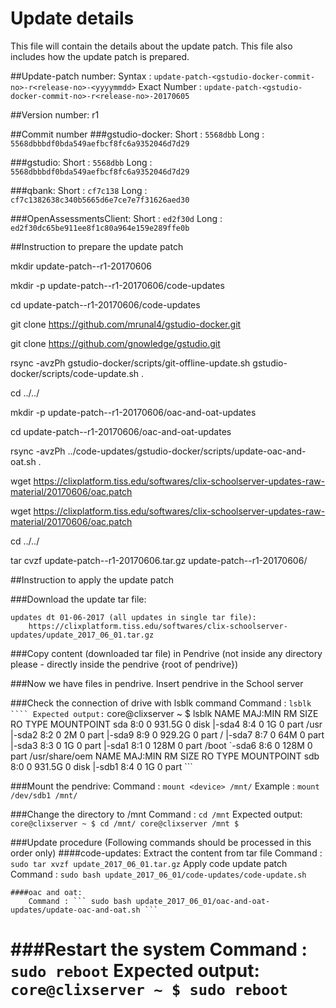 # Update details

This file will contain the details about the update patch. This file also includes how the update patch is prepared.



##Update-patch number: 
	Syntax  		: 	``` update-patch-<gstudio-docker-commit-no>-r<release-no>-<yyyymmdd> ```
	Exact Number 	: 	``` update-patch-<gstudio-docker-commit-no>-r<release-no>-20170605 ```


##Version number: r1


##Commit number
###gstudio-docker:
	Short			:	``` 5568dbb ```
	Long			: 	``` 5568dbbbdf0bda549aefbcf8fc6a9352046d7d29 ```

###gstudio: 
	Short			:	``` 5568dbb ```
	Long			: 	``` 5568dbbbdf0bda549aefbcf8fc6a9352046d7d29 ```

###qbank:
	Short			:	``` cf7c138 ```
	Long			: 	``` cf7c1382638c340b5665d6e7ce7e7f31626aed30 ```

###OpenAssessmentsClient:
	Short			:	``` ed2f30d ```
	Long			: 	``` ed2f30dc65be911ee8f1c80a964e159e289ffe0b ```



##Instruction to prepare the update patch

mkdir update-patch-<gstudio-docker-commit-no>-r1-20170606

mkdir -p update-patch-<gstudio-docker-commit-no>-r1-20170606/code-updates

cd update-patch-<gstudio-docker-commit-no>-r1-20170606/code-updates

git clone https://github.com/mrunal4/gstudio-docker.git

git clone https://github.com/gnowledge/gstudio.git

rsync -avzPh gstudio-docker/scripts/git-offline-update.sh gstudio-docker/scripts/code-update.sh .

cd ../../


mkdir -p update-patch-<gstudio-docker-commit-no>-r1-20170606/oac-and-oat-updates

cd update-patch-<gstudio-docker-commit-no>-r1-20170606/oac-and-oat-updates

rsync -avzPh ../code-updates/gstudio-docker/scripts/update-oac-and-oat.sh .

wget https://clixplatform.tiss.edu/softwares/clix-schoolserver-updates-raw-material/20170606/oac.patch

wget https://clixplatform.tiss.edu/softwares/clix-schoolserver-updates-raw-material/20170606/oac.patch

cd ../../

tar cvzf update-patch-<gstudio-docker-commit-no>-r1-20170606.tar.gz update-patch-<gstudio-docker-commit-no>-r1-20170606/



##Instruction to apply the update patch

###Download the update tar file:
	
	updates dt 01-06-2017 (all updates in single tar file):
		https://clixplatform.tiss.edu/softwares/clix-schoolserver-updates/update_2017_06_01.tar.gz


###Copy content (downloaded tar file) in Pendrive (not inside any directory please - directly inside the pendrive {root of pendrive})

###Now we have files in pendrive. Insert pendrive in the School server

###Check the connection of drive with lsblk command
	Command : ``` lsblk ````
	Expected output:
		```
		core@clixserver ~ $ lsblk 
		NAME   MAJ:MIN RM   SIZE RO TYPE MOUNTPOINT
		sda      8:0    0 931.5G  0 disk 
		|-sda4   8:4    0     1G  0 part /usr
		|-sda2   8:2    0     2M  0 part 
		|-sda9   8:9    0 929.2G  0 part /
		|-sda7   8:7    0    64M  0 part 
		|-sda3   8:3    0     1G  0 part 
		|-sda1   8:1    0   128M  0 part /boot
		`-sda6   8:6    0   128M  0 part /usr/share/oem
		NAME   MAJ:MIN RM   SIZE RO TYPE MOUNTPOINT
		sdb      8:0    0 931.5G  0 disk 
		|-sdb1   8:4    0     1G  0 part 
		```

###Mount the pendrive:
	Command : ``` mount <device> /mnt/ ```
	Example : ``` mount /dev/sdb1 /mnt/ ```

###Change the directory to /mnt
	Command : ``` cd /mnt ```
	Expected output:
		```
		core@clixserver ~ $ cd /mnt/
		core@clixserver /mnt $ 
		```


###Update procedure			(Following commands should be processed in this order only)
	####code-updates:
		Extract the content from tar file
			Command : ``` sudo tar xvzf update_2017_06_01.tar.gz ```
		Apply code update patch
			Command : ``` sudo bash update_2017_06_01/code-updates/code-update.sh ```

	####oac and oat:
		Command : ``` sudo bash update_2017_06_01/oac-and-oat-updates/update-oac-and-oat.sh ```

###Restart the system
	Command : ``` sudo reboot ```
	Expected output:
		```
		core@clixserver ~ $ sudo reboot
		```
===================================================================